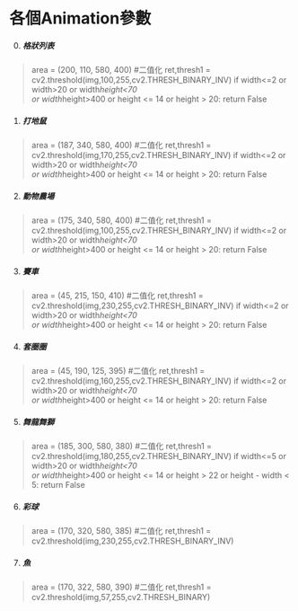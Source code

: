 # 各個Animation參數

0. ##### 格狀列表
>area = (200, 110,
        580, 400)
> #二值化
ret,thresh1 = cv2.threshold(img,100,255,cv2.THRESH_BINARY_INV)
if width<=2 or width>20 or width*height<70 \
        or width*height>400 or height <= 14 or height > 20:
        return False 
        
1. ##### 打地鼠
> area = (187, 340,
        580, 400)
> #二值化
ret,thresh1 = cv2.threshold(img,170,255,cv2.THRESH_BINARY_INV)
if width<=2 or width>20 or width*height<70 \
        or width*height>400 or height <= 14 or height > 20:
        return False 

2. ##### 動物農場
> area = (175, 340,
        580, 400)
> #二值化
ret,thresh1 = cv2.threshold(img,100,255,cv2.THRESH_BINARY_INV)
if width<=2 or width>20 or width*height<70 \
        or width*height>400 or height <= 14 or height > 20:
        return False 

3. ##### 賽車
> area = (45, 215,
        150, 410)
> #二值化
ret,thresh1 = cv2.threshold(img,230,255,cv2.THRESH_BINARY_INV)
if width<=2 or width>20 or width*height<70 \
        or width*height>400 or height <= 14 or height > 20:
        return False 

4. ##### 套圈圈
> area = (45, 190,
        125, 395)
> #二值化
ret,thresh1 = cv2.threshold(img,160,255,cv2.THRESH_BINARY_INV)
if width<=2 or width>20 or width*height<70 \
        or width*height>400 or height <= 14 or height > 20:
        return False 

5. ##### 舞龍舞獅
> area = (185, 300,
        580, 380)
> #二值化
ret,thresh1 = cv2.threshold(img,180,255,cv2.THRESH_BINARY_INV)
if width<=5 or width>20 or width*height<70 \
        or width*height>400 or height <= 14 or height > 22 or height - width < 5:
        return False 
6. ##### 彩球
> area = (170, 320,
        580, 385)
> #二值化
ret,thresh1 = cv2.threshold(img,230,255,cv2.THRESH_BINARY_INV)

7. ##### 魚
> area =  (170, 322,
        580, 390)
> #二值化
ret,thresh1 = cv2.threshold(img,57,255,cv2.THRESH_BINARY)









